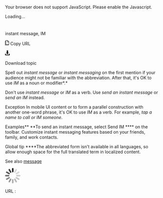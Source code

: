 Your browser does not support JavaScript. Please enable the Javascript.

Loading...

# 

instant message, IM

![Copy URL](instant-message-im_files/Copy.png)
Copy URL

![Download](instant-message-im_files/Download.png)

Download topic

Spell out *instant message* or *instant messaging* on the first mention if your audience might not be familiar with the abbreviation. After that, it's OK to use *IM* as a noun or modifier*.*

Don't use *instant message* or *IM* as a verb. Use *send an instant message* or *send an IM* instead.

Exception
In mobile UI content or to form a parallel construction with another one-word phrase, it's OK to use *IM* as a verb. For example, *tap a name to call or IM someone*.

Examples**
**To send an instant message, select Send IM **** on the toolbar. 
Customize instant messaging features based on your friends, family, and work contacts. 

Global tip ****The abbreviated form isn't available in all languages, so allow enough space for the full translated term in localized content.

See also [message](https://worldready.cloudapp.net/Styleguide/Read?id=2700&topicid=35453)

![In progress](instant-message-im_files/activity-large.gif)

URL :
